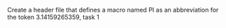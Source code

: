 Create a header file that defines a macro named PI as an abbreviation for the token 3.14159265359, task 1
